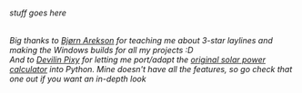 <h6> stuff goes here <h6 />

Big thanks to [Bjørn Arekson](https://github.com/Bjorn13) for teaching me about 3-star laylines and making the Windows builds for all my projects :D <br />
And to [Devilin Pixy](https://github.com/Devilin-Pixy) for letting me port/adapt the [original solar power calculator](https://jsfiddle.net/DevilinPixy/vm6k1woe/) into Python. Mine doesn't have *all* the features, so go check that one out if you want an in-depth look
